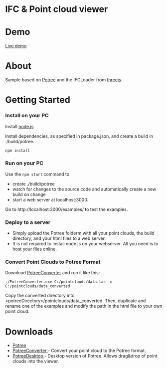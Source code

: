 # IFC & Point cloud viewer

# Demo
[Live demo](http://everse.content.s3-website-us-east-1.amazonaws.com/index.html)

# About
Sample based on [Potree](https://github.com/potree/potree) and the IFCLoader from [threejs](https://github.com/mrdoob/three.js). 

# Getting Started

### Install on your PC

Install [node.js](http://nodejs.org/)

Install dependencies, as specified in package.json, and create a build in ./build/potree.

```bash
npm install
```

### Run on your PC

Use the `npm start` command to 

* create ./build/potree 
* watch for changes to the source code and automatically create a new build on change
* start a web server at localhost:3000. 

Go to http://localhost:3000/examples/ to test the examples.

### Deploy to a server

* Simply upload the Potree folderm with all your point clouds, the build directory, and your html files to a web server.
* It is not required to install node.js on your webserver. All you need is to host your files online. 

### Convert Point Clouds to Potree Format

Download [PotreeConverter](https://github.com/potree/PotreeConverter) and run it like this:

    ./PotreeConverter.exe C:/pointclouds/data.las -o C:/pointclouds/data_converted

Copy the converted directory into &lt;potreeDirectory&gt;/pointclouds/data_converted. Then, duplicate and rename one of the examples and modify the path in the html file to your own point cloud.

# Downloads

* [Potree](https://github.com/potree/potree/releases)
* [PotreeConverter ](https://github.com/potree/PotreeConverter/releases) - Convert your point cloud to the Potree format.
* [PotreeDesktop ](https://github.com/potree/PotreeDesktop/releases) - Desktop version of Potree. Allows drag&drop of point clouds into the viewer.

